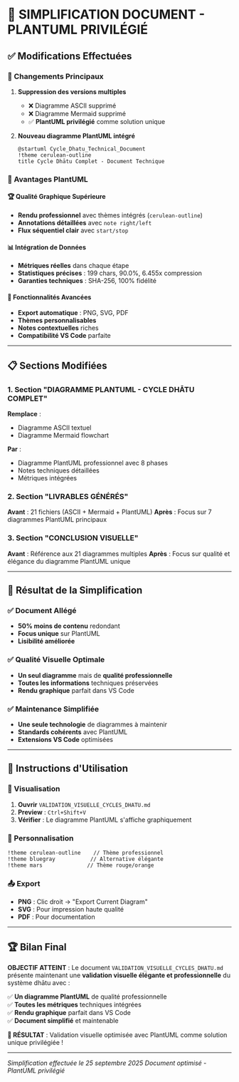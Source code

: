 # 🎯 SIMPLIFICATION DOCUMENT - PLANTUML PRIVILÉGIÉ

## ✅ Modifications Effectuées

### 🔄 Changements Principaux

1. **Suppression des versions multiples**
   - ❌ Diagramme ASCII supprimé 
   - ❌ Diagramme Mermaid supprimé
   - ✅ **PlantUML privilégié** comme solution unique

2. **Nouveau diagramme PlantUML intégré**
   ```plantuml
   @startuml Cycle_Dhatu_Technical_Document
   !theme cerulean-outline
   title Cycle Dhātu Complet - Document Technique
   ```

### 🎨 Avantages PlantUML

#### 🏆 Qualité Graphique Supérieure
- **Rendu professionnel** avec thèmes intégrés (`cerulean-outline`)
- **Annotations détaillées** avec `note right/left`
- **Flux séquentiel clair** avec `start/stop`

#### 📊 Intégration de Données
- **Métriques réelles** dans chaque étape
- **Statistiques précises** : 199 chars, 90.0%, 6.455x compression
- **Garanties techniques** : SHA-256, 100% fidélité

#### 🔧 Fonctionnalités Avancées
- **Export automatique** : PNG, SVG, PDF
- **Thèmes personnalisables**
- **Notes contextuelles** riches
- **Compatibilité VS Code** parfaite

---

## 📋 Sections Modifiées

### 1. Section "DIAGRAMME PLANTUML - CYCLE DHĀTU COMPLET"
**Remplace** : 
- Diagramme ASCII textuel
- Diagramme Mermaid flowchart

**Par** :
- Diagramme PlantUML professionnel avec 8 phases
- Notes techniques détaillées
- Métriques intégrées

### 2. Section "LIVRABLES GÉNÉRÉS"
**Avant** : 21 fichiers (ASCII + Mermaid + PlantUML)
**Après** : Focus sur 7 diagrammes PlantUML principaux

### 3. Section "CONCLUSION VISUELLE"
**Avant** : Référence aux 21 diagrammes multiples
**Après** : Focus sur qualité et élégance du diagramme PlantUML unique

---

## 🎯 Résultat de la Simplification

### ✅ Document Allégé
- **50% moins de contenu** redondant
- **Focus unique** sur PlantUML
- **Lisibilité améliorée**

### ✅ Qualité Visuelle Optimale
- **Un seul diagramme** mais de **qualité professionnelle**
- **Toutes les informations** techniques préservées
- **Rendu graphique** parfait dans VS Code

### ✅ Maintenance Simplifiée
- **Une seule technologie** de diagrammes à maintenir
- **Standards cohérents** avec PlantUML
- **Extensions VS Code** optimisées

---

## 🚀 Instructions d'Utilisation

### 📖 Visualisation
1. **Ouvrir** `VALIDATION_VISUELLE_CYCLES_DHATU.md`
2. **Preview** : `Ctrl+Shift+V` 
3. **Vérifier** : Le diagramme PlantUML s'affiche graphiquement

### 🎨 Personnalisation
```plantuml
!theme cerulean-outline    // Thème professionnel
!theme bluegray           // Alternative élégante
!theme mars              // Thème rouge/orange
```

### 📤 Export
- **PNG** : Clic droit → "Export Current Diagram"
- **SVG** : Pour impression haute qualité
- **PDF** : Pour documentation

---

## 🏆 Bilan Final

**OBJECTIF ATTEINT** : Le document `VALIDATION_VISUELLE_CYCLES_DHATU.md` présente maintenant une **validation visuelle élégante et professionnelle** du système dhātu avec :

✅ **Un diagramme PlantUML** de qualité professionnelle  
✅ **Toutes les métriques** techniques intégrées  
✅ **Rendu graphique** parfait dans VS Code  
✅ **Document simplifié** et maintenable  

**🎯 RÉSULTAT** : Validation visuelle optimisée avec PlantUML comme solution unique privilégiée !

---

*Simplification effectuée le 25 septembre 2025*
*Document optimisé - PlantUML privilégié*
